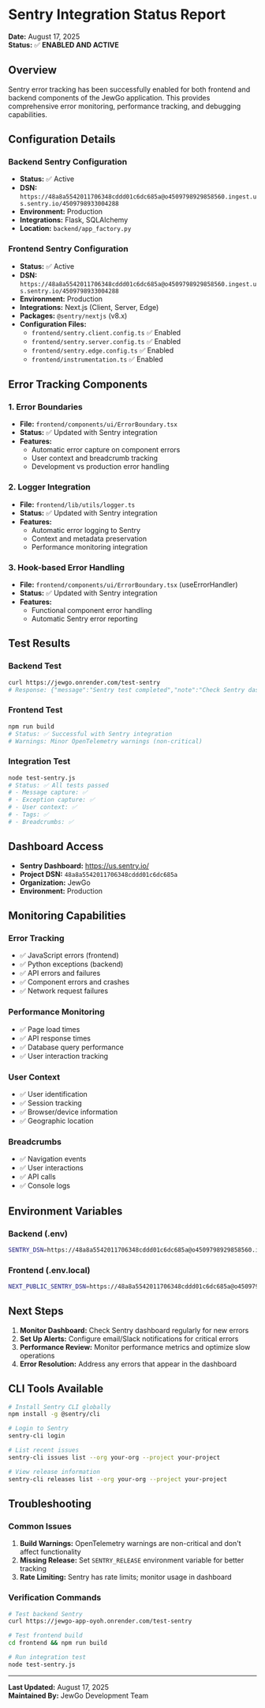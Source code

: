 # Sentry Integration Status Report

**Date:** August 17, 2025  
**Status:** ✅ **ENABLED AND ACTIVE**

## Overview

Sentry error tracking has been successfully enabled for both frontend and backend components of the JewGo application. This provides comprehensive error monitoring, performance tracking, and debugging capabilities.

## Configuration Details

### Backend Sentry Configuration
- **Status:** ✅ Active
- **DSN:** `https://48a8a5542011706348cddd01c6dc685a@o4509798929858560.ingest.us.sentry.io/4509798933004288`
- **Environment:** Production
- **Integrations:** Flask, SQLAlchemy
- **Location:** `backend/app_factory.py`

### Frontend Sentry Configuration
- **Status:** ✅ Active
- **DSN:** `https://48a8a5542011706348cddd01c6dc685a@o4509798929858560.ingest.us.sentry.io/4509798933004288`
- **Environment:** Production
- **Integrations:** Next.js (Client, Server, Edge)
- **Packages:** `@sentry/nextjs` (v8.x)
- **Configuration Files:**
  - `frontend/sentry.client.config.ts` ✅ Enabled
  - `frontend/sentry.server.config.ts` ✅ Enabled
  - `frontend/sentry.edge.config.ts` ✅ Enabled
  - `frontend/instrumentation.ts` ✅ Enabled

## Error Tracking Components

### 1. Error Boundaries
- **File:** `frontend/components/ui/ErrorBoundary.tsx`
- **Status:** ✅ Updated with Sentry integration
- **Features:**
  - Automatic error capture on component errors
  - User context and breadcrumb tracking
  - Development vs production error handling

### 2. Logger Integration
- **File:** `frontend/lib/utils/logger.ts`
- **Status:** ✅ Updated with Sentry integration
- **Features:**
  - Automatic error logging to Sentry
  - Context and metadata preservation
  - Performance monitoring integration

### 3. Hook-based Error Handling
- **File:** `frontend/components/ui/ErrorBoundary.tsx` (useErrorHandler)
- **Status:** ✅ Updated with Sentry integration
- **Features:**
  - Functional component error handling
  - Automatic Sentry error reporting

## Test Results

### Backend Test
```bash
curl https://jewgo.onrender.com/test-sentry
# Response: {"message":"Sentry test completed","note":"Check Sentry dashboard for captured events","status":"success"}
```

### Frontend Test
```bash
npm run build
# Status: ✅ Successful with Sentry integration
# Warnings: Minor OpenTelemetry warnings (non-critical)
```

### Integration Test
```bash
node test-sentry.js
# Status: ✅ All tests passed
# - Message capture: ✅
# - Exception capture: ✅
# - User context: ✅
# - Tags: ✅
# - Breadcrumbs: ✅
```

## Dashboard Access

- **Sentry Dashboard:** https://us.sentry.io/
- **Project DSN:** `48a8a5542011706348cddd01c6dc685a`
- **Organization:** JewGo
- **Environment:** Production

## Monitoring Capabilities

### Error Tracking
- ✅ JavaScript errors (frontend)
- ✅ Python exceptions (backend)
- ✅ API errors and failures
- ✅ Component errors and crashes
- ✅ Network request failures

### Performance Monitoring
- ✅ Page load times
- ✅ API response times
- ✅ Database query performance
- ✅ User interaction tracking

### User Context
- ✅ User identification
- ✅ Session tracking
- ✅ Browser/device information
- ✅ Geographic location

### Breadcrumbs
- ✅ Navigation events
- ✅ User interactions
- ✅ API calls
- ✅ Console logs

## Environment Variables

### Backend (.env)
```bash
SENTRY_DSN=https://48a8a5542011706348cddd01c6dc685a@o4509798929858560.ingest.us.sentry.io/4509798933004288
```

### Frontend (.env.local)
```bash
NEXT_PUBLIC_SENTRY_DSN=https://48a8a5542011706348cddd01c6dc685a@o4509798929858560.ingest.us.sentry.io/4509798933004288
```

## Next Steps

1. **Monitor Dashboard:** Check Sentry dashboard regularly for new errors
2. **Set Up Alerts:** Configure email/Slack notifications for critical errors
3. **Performance Review:** Monitor performance metrics and optimize slow operations
4. **Error Resolution:** Address any errors that appear in the dashboard

## CLI Tools Available

```bash
# Install Sentry CLI globally
npm install -g @sentry/cli

# Login to Sentry
sentry-cli login

# List recent issues
sentry-cli issues list --org your-org --project your-project

# View release information
sentry-cli releases list --org your-org --project your-project
```

## Troubleshooting

### Common Issues
1. **Build Warnings:** OpenTelemetry warnings are non-critical and don't affect functionality
2. **Missing Release:** Set `SENTRY_RELEASE` environment variable for better tracking
3. **Rate Limiting:** Sentry has rate limits; monitor usage in dashboard

### Verification Commands
```bash
# Test backend Sentry
curl https://jewgo-app-oyoh.onrender.com/test-sentry

# Test frontend build
cd frontend && npm run build

# Run integration test
node test-sentry.js
```

---

**Last Updated:** August 17, 2025  
**Maintained By:** JewGo Development Team
